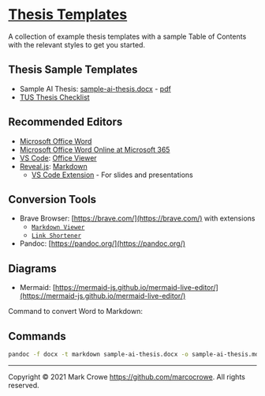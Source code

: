 
# [Thesis Templates](https://github.com/markcrowe-com/thesis-templates)

A collection of example thesis templates with a sample Table of Contents with the relevant styles to get you started.  

## Thesis Sample Templates

- Sample AI Thesis: [sample-ai-thesis.docx](./sample-ai-thesis.docx) - [pdf](./sample-ai-thesis.pdf)
- [TUS Thesis Checklist](docs/tus-thesis-checklist.md)

## Recommended Editors

- [Microsoft Office Word](https://www.microsoft.com/microsoft-365/)
- [Microsoft Office Word Online at Microsoft 365](https://www.office.com/launch/word)
- [VS Code](https://code.visualstudio.com/): [Office Viewer](https://marketplace.visualstudio.com/items?itemName=cweijan.vscode-office)
- [Reveal.js](https://revealjs.com/): [Markdown](https://revealjs.com/markdown/)
  - [VS Code Extension](https://marketplace.visualstudio.com/items?itemName=evilz.vscode-reveal) - For slides and presentations

## Conversion Tools

- Brave Browser: [https://brave.com/](https://brave.com/) with extensions
  - [`Markdown Viewer`](https://chrome.google.com/webstore/detail/markdown-viewer/ckkdlimhmcjmikdlpkmbgfkaikojcbjk)
  - [`Link Shortener`](https://timleland.com/link-shortener-extension/)
- Pandoc: [https://pandoc.org/](https://pandoc.org/)

## Diagrams

- Mermaid: [https://mermaid-js.github.io/mermaid-live-editor/](https://mermaid-js.github.io/mermaid-live-editor/)

Command to convert Word to Markdown:

## Commands

```bash
pandoc -f docx -t markdown sample-ai-thesis.docx -o sample-ai-thesis.md --extract=./images/sample-ai-thesis
```

---
Copyright &copy; 2021 Mark Crowe <https://github.com/marcocrowe>. All rights reserved.
